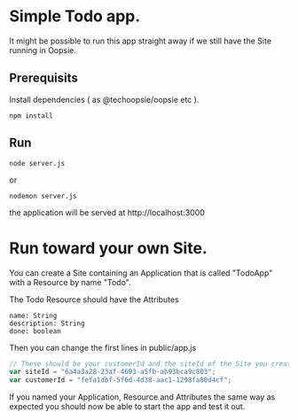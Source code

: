 # Simple Todo app.

It might be possible to run this app straight away if we still have the Site running in Oopsie.

## Prerequisits

Install dependencies ( as @techoopsie/oopsie etc ).

```npm install```

## Run

```node server.js```

or

```nodemon server.js```

the application will be served at http://localhost:3000


# Run toward your own Site.

You can create a Site containing an Application that is called "TodoApp" with a Resource by name "Todo".

The Todo Resource should have the Attributes

```
name: String
description: String
done: boolean
```

Then you can change the first lines in public/app.js

```js
// These should be your customerId and the siteId of the Site you created.
var siteId = "6a4a3a28-23af-4693-a5fb-ab93bca9c803";
var customerId = "fefa1dbf-5f6d-4d38-aac1-1298fa80d4cf";
```

If you named your Application, Resource and Attributes the same way as expected you should now be able to start the app and test it out.